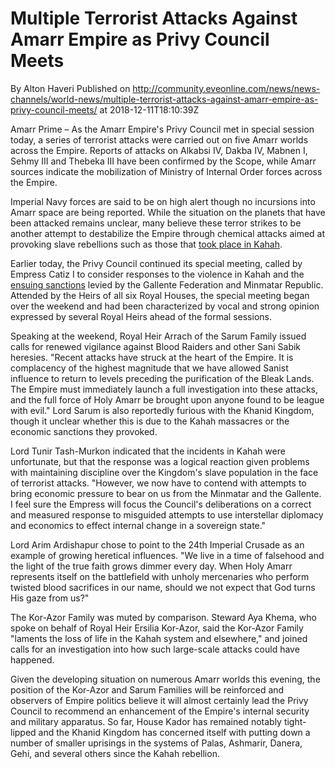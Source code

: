 # Multiple Terrorist Attacks Against Amarr Empire as Privy Council Meets
By Alton Haveri
Published on http://community.eveonline.com/news/news-channels/world-news/multiple-terrorist-attacks-against-amarr-empire-as-privy-council-meets/ at 2018-12-11T18:10:39Z

Amarr Prime – As the Amarr Empire's Privy Council met in special session today, a series of terrorist attacks were carried out on five Amarr worlds across the Empire. Reports of attacks on Alkabsi IV, Dakba IV, Mabnen I, Sehmy III and Thebeka III have been confirmed by the Scope, while Amarr sources indicate the mobilization of Ministry of Internal Order forces across the Empire.

Imperial Navy forces are said to be on high alert though no incursions into Amarr space are being reported. While the situation on the planets that have been attacked remains unclear, many believe these terror strikes to be another attempt to destabilize the Empire through chemical attacks aimed at provoking slave rebellions such as those that [took place in Kahah](https://community.eveonline.com/news/news-channels/world-news/kahah-casualties-in-the-millions-deathglow-drug-linked-to-attacks-queen-zidarez-injured-but-safe/).

Earlier today, the Privy Council continued its special meeting, called by Empress Catiz I to consider responses to the violence in Kahah and the [ensuing sanctions](https://community.eveonline.com/news/news-channels/world-news/republic-and-federation-impose-sanctions-on-amarr-empire-for-insufficient-response-to-kahah-massacres/) levied by the Gallente Federation and Minmatar Republic. Attended by the Heirs of all six Royal Houses, the special meeting began over the weekend and had been characterized by vocal and strong opinion expressed by several Royal Heirs ahead of the formal sessions.

Speaking at the weekend, Royal Heir Arrach of the Sarum Family issued calls for renewed vigilance against Blood Raiders and other Sani Sabik heresies. "Recent attacks have struck at the heart of the Empire. It is complacency of the highest magnitude that we have allowed Sanist influence to return to levels preceding the purification of the Bleak Lands. The Empire must immediately launch a full investigation into these attacks, and the full force of Holy Amarr be brought upon anyone found to be league with evil." Lord Sarum is also reportedly furious with the Khanid Kingdom, though it unclear whether this is due to the Kahah massacres or the economic sanctions they provoked.

Lord Tunir Tash-Murkon indicated that the incidents in Kahah were unfortunate, but that the response was a logical reaction given problems with maintaining discipline over the Kingdom's slave population in the face of terrorist attacks. "However, we now have to contend with attempts to bring economic pressure to bear on us from the Minmatar and the Gallente. I feel sure the Empress will focus the Council's deliberations on a correct and measured response to misguided attempts to use interstellar diplomacy and economics to effect internal change in a sovereign state."

Lord Arim Ardishapur chose to point to the 24th Imperial Crusade as an example of growing heretical influences. "We live in a time of falsehood and the light of the true faith grows dimmer every day. When Holy Amarr represents itself on the battlefield with unholy mercenaries who perform twisted blood sacrifices in our name, should we not expect that God turns His gaze from us?"

The Kor-Azor Family was muted by comparison. Steward Aya Khema, who spoke on behalf of Royal Heir Ersilia Kor-Azor, said the Kor-Azor Family "laments the loss of life in the Kahah system and elsewhere," and joined calls for an investigation into how such large-scale attacks could have happened.

Given the developing situation on numerous Amarr worlds this evening, the position of the Kor-Azor and Sarum Families will be reinforced and observers of Empire politics believe it will almost certainly lead the Privy Council to recommend an enhancement of the Empire's internal security and military apparatus. So far, House Kador has remained notably tight-lipped and the Khanid Kingdom has concerned itself with putting down a number of smaller uprisings in the systems of Palas, Ashmarir, Danera, Gehi, and several others since the Kahah rebellion.

